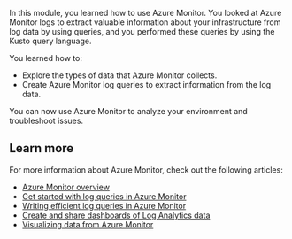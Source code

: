 In this module, you learned how to use Azure Monitor. You looked at Azure Monitor logs to extract valuable information about your infrastructure from log data by using queries, and you performed these queries by using the Kusto query language.

You learned how to:

- Explore the types of data that Azure Monitor collects.
- Create Azure Monitor log queries to extract information from the log data.

You can now use Azure Monitor to analyze your environment and troubleshoot issues.

## Learn more

For more information about Azure Monitor, check out the following articles:

- [Azure Monitor overview](/azure/azure-monitor/overview)
- [Get started with log queries in Azure Monitor](/azure/azure-monitor/log-query/get-started-queries)
- [Writing efficient log queries in Azure Monitor](/azure/azure-monitor/log-query/log-query-performance)
- [Create and share dashboards of Log Analytics data](/azure/azure-monitor/learn/tutorial-logs-dashboards)
- [Visualizing data from Azure Monitor](/azure/azure-monitor/visualizations)